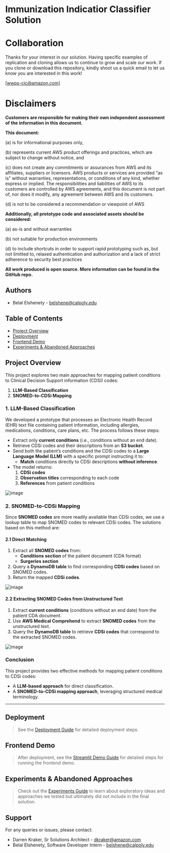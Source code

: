 
# Immunization Indicatior Classifier Solution

# Collaboration
Thanks for your interest in our solution.  Having specific examples of replication and cloning allows us to continue to grow and scale our work. If you clone or download this repository, kindly shoot us a quick email to let us know you are interested in this work!

[wwps-cic@amazon.com] 

# Disclaimers

**Customers are responsible for making their own independent assessment of the information in this document.**

**This document:**

(a) is for informational purposes only, 

(b) represents current AWS product offerings and practices, which are subject to change without notice, and 

(c) does not create any commitments or assurances from AWS and its affiliates, suppliers or licensors. AWS products or services are provided “as is” without warranties, representations, or conditions of any kind, whether express or implied. The responsibilities and liabilities of AWS to its customers are controlled by AWS agreements, and this document is not part of, nor does it modify, any agreement between AWS and its customers. 

(d) is not to be considered a recommendation or viewpoint of AWS

**Additionally, all prototype code and associated assets should be considered:**

(a) as-is and without warranties

(b) not suitable for production environments

(d) to include shortcuts in order to support rapid prototyping such as, but not limitted to, relaxed authentication and authorization and a lack of strict adherence to security best practices

**All work produced is open source. More information can be found in the GitHub repo.**

## Authors
- Belal Elshenety - belshene@calpoly.edu

## Table of Contents
- [Project Overview](#project-overview)
- [Deployment](#deployment)
- [Frontend Demo](#frontend-demo)
- [Experiments & Abandoned Approaches](#experiments--abandoned-approaches)

## Project Overview

This project explores two main approaches for mapping patient conditions to Clinical Decision Support information (CDSi) codes:

1. **LLM-Based Classification**
2. **SNOMED-to-CDSi Mapping**

### 1. LLM-Based Classification

We developed a prototype that processes an Electronic Health Record (EHR) text file containing patient information, including allergies, medications, conditions, care plans, etc. The process follows these steps:

- Extract only **current conditions** (i.e., conditions without an end date).
- Retrieve CDSi codes and their descriptions from an **S3 bucket**.
- Send both the patient’s conditions and the CDSi codes to a **Large Language Model (LLM)** with a specific prompt instructing it to:
  - **Match** conditions directly to CDSi descriptions **without inference**.
- The model returns:
  1. **CDSi codes**
  2. **Observation titles** corresponding to each code
  3. **References** from patient conditions

![image](https://github.com/user-attachments/assets/8933a7c0-c417-47b2-b9a7-859f94baf7ef)

### 2. SNOMED-to-CDSi Mapping

Since **SNOMED codes** are more readily available than CDSi codes, we use a lookup table to map SNOMED codes to relevant CDSi codes. The solutions based on this method are:

#### 2.1 Direct Matching

1. Extract all **SNOMED codes** from:
   - **Conditions section** of the patient document (CDA format)
   - **Surgeries section**
2. Query a **DynamoDB table** to find corresponding **CDSi codes** based on SNOMED codes.
3. Return the mapped **CDSi codes**.
   
![image](https://github.com/user-attachments/assets/0e0158bb-6d8c-4f62-af4f-efecbbc48a3d)


#### 2.2 Extracting SNOMED Codes from Unstructured Text

1. Extract **current conditions** (conditions without an end date) from the patient CDA document.
2. Use **AWS Medical Comprehend** to extract **SNOMED codes** from the unstructured text.
3. Query the **DynamoDB table** to retrieve **CDSi codes** that correspond to the extracted SNOMED codes.

![image](https://github.com/user-attachments/assets/df8f453b-b46a-40bb-ae6f-3df484a45417)


### Conclusion

This project provides two effective methods for mapping patient conditions to CDSi codes:
- A **LLM-based approach** for direct classification.
- A **SNOMED-to-CDSi mapping approach**, leveraging structured medical terminology.

---
## Deployment
> See the [Deployment Guide](./docs/Deployment.md) for detailed deployment steps.

## Frontend Demo
> After deployment, see the [Streamlit Demo Guide](./docs/StreamlitDemo.md) for detailed steps for running the frontend demo.

## Experiments & Abandoned Approaches
> Check out the [Experiments Guide](./docs/Experiments.md) to learn about exploratory ideas and approaches we tested but ultimately did not include in the final solution.


## Support
For any queries or issues, please contact:
- Darren Kraker, Sr Solutions Architect - dkraker@amazon.com 
- Belal Elshenety, Software Developer Intern - belshene@calpoly.edu
  
